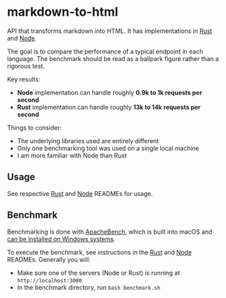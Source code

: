 # markdown-to-html

API that transforms markdown into HTML. It has implementations in [Rust](./rust/README.md) and [Node](./node/README.md).

The goal is to compare the performance of a typical endpoint in each language. The benchmark should be read as a ballpark figure rather than a rigorous test.

Key results:

- **Node** implementation can handle roughly **0.9k to 1k requests per second**
- **Rust** implementation can handle roughly **13k to 14k requests per second**

Things to consider:

- The underlying libraries used are entirely different
- Only one benchmarking tool was used on a single local machine
- I am more familiar with Node than Rust

## Usage

See respective [Rust](./rust/README.md) and [Node](./node/README.md) READMEs for usage.

## Benchmark

Benchmarking is done with [ApacheBench](https://httpd.apache.org/docs/2.4/programs/ab.html), which is built into macOS and [can be installed on Windows systems](https://httpd.apache.org/docs/2.4/platform/win_compiling.html).

To execute the benchmark, see instructions in the [Rust](./rust/README.md) and [Node](./node/README.md) READMEs. Generally you will:

- Make sure one of the servers (Node or Rust) is running at `http://localhost:3000`
- In the benchmark directory, run `bash benchmark.sh`
